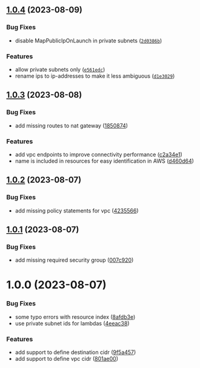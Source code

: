 ## [1.0.4](https://github.com/ticketplushq/arc-plugin-static-ip/compare/v1.0.2...v1.0.4) (2023-08-09)


### Bug Fixes

* disable MapPublicIpOnLaunch in private subnets ([`2d0386b`](https://github.com/ticketplushq/arc-plugin-static-ip/commit/2d0386b0c69c5b52a0e4232b891baec325e513aa))


### Features

* allow private subnets only ([`e561edc`](https://github.com/ticketplushq/arc-plugin-static-ip/commit/e561edc963b30e3fc187146a19628a368c6c754b))
* rename ips to ip-addresses to make it less ambiguous ([`d1e3029`](https://github.com/ticketplushq/arc-plugin-static-ip/commit/d1e3029d512611cccc82ade223f3921f3e96b0a5))


## [1.0.3](https://github.com/ticketplushq/arc-plugin-static-ip/compare/v1.0.2...v1.0.3) (2023-08-08)


### Bug Fixes

* add missing routes to nat gateway ([1850874](https://github.com/ticketplushq/arc-plugin-static-ip/commit/18508744a62306147cd9046cedc847c59eb84b6b))


### Features

* add vpc endpoints to improve connectivity performance ([c2a34e1](https://github.com/ticketplushq/arc-plugin-static-ip/commit/c2a34e15936883aaf5aabab092a27c6c6d25f060))
* name is included in resources for easy identification in AWS ([d460d64](https://github.com/ticketplushq/arc-plugin-static-ip/commit/d460d6461be2198964a0c926f12ebaa8f0f4eed5))



## [1.0.2](https://github.com/ticketplushq/arc-plugin-static-ip/compare/v1.0.1...v1.0.2) (2023-08-07)


### Bug Fixes

* add missing policy statements for vpc ([4235566](https://github.com/ticketplushq/arc-plugin-static-ip/commit/4235566f514cc70b1fc22ce5f6b26b58ea0b6d93))



## [1.0.1](https://github.com/ticketplushq/arc-plugin-static-ip/compare/v1.0.0...v1.0.1) (2023-08-07)


### Bug Fixes

* add missing required security group ([007c920](https://github.com/ticketplushq/arc-plugin-static-ip/commit/007c920bb20eaaa0a62d0773c1bed68c5f17fa94))



# 1.0.0 (2023-08-07)


### Bug Fixes

* some typo errors with resource index ([8afdb3e](https://github.com/ticketplushq/arc-plugin-static-ip/commit/8afdb3e5e2648b9c99ae502ea9ca4697df45c717))
* use private subnet ids for lambdas ([4eeac38](https://github.com/ticketplushq/arc-plugin-static-ip/commit/4eeac38116d74634bd8dc26c460bb077e940998c))


### Features

* add support to define destination cidr ([9f5a457](https://github.com/ticketplushq/arc-plugin-static-ip/commit/9f5a45741d404a24fd2d60e36a347e66f3bcd380))
* add support to define vpc cidr ([801ae00](https://github.com/ticketplushq/arc-plugin-static-ip/commit/801ae00a78e3aac775094609ce60971d97b9f1af))



